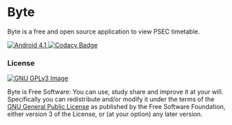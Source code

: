 # Byte
Byte is a free and open source application to view PSEC timetable.

[![Android 4.1](https://img.shields.io/badge/sdk-Android%204.1%2B-blue) ![Codacy Badge](https://api.codacy.com/project/badge/Grade/db0b85cfaee84204bd7f23022f89bdb9)](https://app.codacy.com/manual/artilapx/Byte?utm_source=github.com&utm_medium=referral&utm_content=artilapx/Byte&utm_campaign=Badge_Grade_Settings)

### License
[![GNU GPLv3 Image](https://www.gnu.org/graphics/gplv3-127x51.png)](http://www.gnu.org/licenses/gpl-3.0.en.html)  

Byte is Free Software: You can use, study share and improve it at your
will. Specifically you can redistribute and/or modify it under the terms of the
[GNU General Public License](https://www.gnu.org/licenses/gpl.html) as
published by the Free Software Foundation, either version 3 of the License, or
(at your option) any later version.
